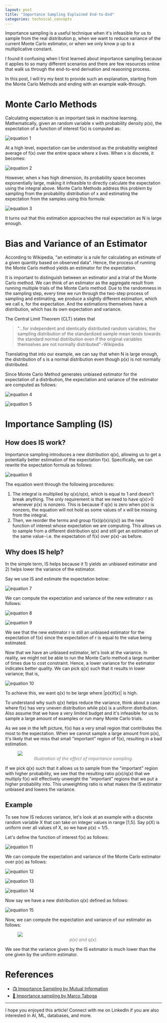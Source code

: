 ```yaml
---
layout: post
title: "Importance Sampling Explained End-to-End"
categories: technical_concepts
---
```


Importance sampling is a useful technique when it's infeasible for us to sample from the real distribution p, when we want to reduce variance of the current Monte Carlo estimator, or when we only know p up to a multiplicative constant.

I found it confusing when I first learned about importance sampling because it applies to so many different scenarios and there are few resources online that walk us through the end-to-end derivation and reasoning process.

In this post, I will try my best to provide such an explanation, starting from the Monte Carlo Methods and ending with an example walk-through.

# Monte Carlo Methods
Calculating expectation is an important task in machine learning. Mathematically, given an random variable x with probability density p(x), the expectation of a function of interest f(x) is computed as:

![equation 1](https://raw.githubusercontent.com/jesscel/jesscel.github.io/master/assets/posts/2023-10-28-importance-sampling-explained/equation-1.jpg)

At a high level, expectation can be understood as the probability weighted average of f(x) over the entire space where x lives. When x is discrete, it becomes:

![equation 2](https://raw.githubusercontent.com/jesscel/jesscel.github.io/master/assets/posts/2023-10-28-importance-sampling-explained/equation-2.jpg)

However, when x has high dimension, its probability space becomes exponentially large, making it infeasible to directly calculate the expectation using the integral above. Monte Carlo Methods address this problem by sampling from the probability distribution of x and estimating the expectation from the samples using this formula:

![equation 3](https://raw.githubusercontent.com/jesscel/jesscel.github.io/master/assets/posts/2023-10-28-importance-sampling-explained/equation-3.jpg)

It turns out that this estimation approaches the real expectation as N is large enough.

# Bias and Variance of an Estimator

According to Wikipedia, "an estimator is a rule for calculating an estimate of a given quantity based on observed data". Hence, the process of running the Monte Carlo method yields an estimator for the expectation.

It is important to distinguish between an estimator and a trial of the Monte Carlo method. We can think of an estimator as the aggregate result from running multiple trials of the Monte Carlo method. Due to the randomness in the sampling step, every time we run through the two-step process of sampling and estimating, we produce a slightly different estimation, which we call s, for the expectation. And the estimations themselves have a distribution, which has its own expectation and variance.

The Central Limit Theorem (CLT) states that
> "…for independent and identically distributed random variables, the sampling distribution of the standardized sample mean tends towards the standard normal distribution even if the original variables themselves are not normally distributed" - Wikipedia

Translating that into our example, we can say that when N is large enough, the distribution of s is a normal distribution even though p(x) is not normally distributed.

Since Monte Carlo Method generates unbiased estimator for the expectation of a distribution, the expectation and variance of the estimator are computed as follows:

![equation 4](https://raw.githubusercontent.com/jesscel/jesscel.github.io/master/assets/posts/2023-10-28-importance-sampling-explained/equation-4.jpg)

![equation 5](https://raw.githubusercontent.com/jesscel/jesscel.github.io/master/assets/posts/2023-10-28-importance-sampling-explained/equation-5.jpg)

# Importance Sampling (IS)

## How does IS work?
Importance sampling introduces a new distribution q(x), allowing us to get a potentially better estimation of the expectation f(x). Specifically, we can rewrite the expectation formula as follows:

![equation 6](https://raw.githubusercontent.com/jesscel/jesscel.github.io/master/assets/posts/2023-10-28-importance-sampling-explained/equation-6.jpg)

The equation went through the following procedures:

1. The integral is multiplied by q(x)/q(x), which is equal to 1 and doesn't break anything. The only requirement is that we need to have q(x)>0 whenever p(x) is nonzero. This is because if q(x) is zero when p(x) is nonzero, the equation will not hold as some values of x will be missing from the integral.
2. Then, we reorder the terms and group f(x)(p(x)/q(x)) as the new function of interest whose expectation we are computing. This allows us to sample from a different distribution q(x) and still get an estimation of the same value - i.e. the expectation of f(x) over p(x) - as before.

## Why does IS help?
In the simple term, IS helps because it 1) yields an unbiased estimator and 2) helps lower the variance of the estimator.

Say we use IS and estimate the expectation below:

![equation 7](https://raw.githubusercontent.com/jesscel/jesscel.github.io/master/assets/posts/2023-10-28-importance-sampling-explained/equation-7.jpg)

We can compute the expectation and variance of the new estimator r as follows:

![equation 8](https://raw.githubusercontent.com/jesscel/jesscel.github.io/master/assets/posts/2023-10-28-importance-sampling-explained/equation-8.jpg)

![equation 9](https://raw.githubusercontent.com/jesscel/jesscel.github.io/master/assets/posts/2023-10-28-importance-sampling-explained/equation-9.jpg)

We see that the new estimator r is still an unbiased estimator for the expectation of f(x) since the expectation of r is equal to the value being estimated.

Now that we have an unbiased estimator, let's look at the variance. In reality, we might not be able to run the Monte Carlo method a large number of times due to cost constraint. Hence, a lower variance for the estimator indicates better quality. We can pick q(x) such that it results in lower variance; that is,

![equation 10](https://raw.githubusercontent.com/jesscel/jesscel.github.io/master/assets/posts/2023-10-28-importance-sampling-explained/equation-10.jpg)

To achieve this, we want q(x) to be large where \|p(x)f(x)\| is high.

To understand why such q(x) helps reduce the variance, think about a case where f(x) has very uneven distribution while p(x) is a uniform distribution. Also assume that we have a very limited budget and it's infeasible for us to sample a large amount of examples or run many Monte Carlo trials.

As we see in the left picture, f(x) has a very small region that contributes the most to the expectation. When we cannot sample a large amount from p(x), it's likely that we miss that small "important" region of f(x), resulting in a bad estimation.

<figure>
  <img src="https://raw.githubusercontent.com/jesscel/jesscel.github.io/master/assets/posts/2023-10-28-importance-sampling-explained/visualization.jpg">
  <figcaption style="text-align: center; color: #808080;"><em>Illustration of the effect of importance sampling.</em></figcaption>
</figure>

If we pick q(x) such that it allows us to sample from the "important" region with higher probability, we see that the resulting ratio p(x)/q(x) that we multiply f(x) will effectively unweight the "important" regions that we put a higher probability into. This unweighting ratio is what makes the IS estimator unbiased and lowers the variance.

## Example
To see how IS reduces variance, let's look at an example with a discrete random variable X that can take on integer values in range [1,5]. Say p(X) is uniform over all values of X, so we have p(x) = 1/5.

Let's define the function of interest f(x) as follows:

![equation 11](https://raw.githubusercontent.com/jesscel/jesscel.github.io/master/assets/posts/2023-10-28-importance-sampling-explained/equation-11.jpg)

We can compute the expectation and variance of the Monte Carlo estimator over p(x) as follows:

![equation 12](https://raw.githubusercontent.com/jesscel/jesscel.github.io/master/assets/posts/2023-10-28-importance-sampling-explained/equation-12.jpg)

![equation 13](https://raw.githubusercontent.com/jesscel/jesscel.github.io/master/assets/posts/2023-10-28-importance-sampling-explained/equation-13.jpg)

![equation 14](https://raw.githubusercontent.com/jesscel/jesscel.github.io/master/assets/posts/2023-10-28-importance-sampling-explained/equation-14.jpg)

Now say we have a new distribution q(x) defined as follows:

![equation 15](https://raw.githubusercontent.com/jesscel/jesscel.github.io/master/assets/posts/2023-10-28-importance-sampling-explained/equation-15.jpg)

Now, we can compute the expectation and variance of our estimator as follows:

<figure>
  <img src="https://raw.githubusercontent.com/jesscel/jesscel.github.io/master/assets/posts/2023-10-28-importance-sampling-explained/example.jpg">
  <figcaption style="text-align: center; color: #808080;"><em>p(x) and q(x).</em></figcaption>
</figure>

We see that the variance given by the IS estimator is much lower than the one given by the uniform estimator.

# References
* [📺 Importance Sampling by Mutual Information](https://www.youtube.com/watch?v=C3p2wI4RAi8&t=437s)
* [📝 Importance sampling by Marco Taboga](https://www.statlect.com/asymptotic-theory/importance-sampling)

---

I hope you enjoyed this article! Connect with me on LinkedIn if you are also interested in AI, ML, databases, and more.